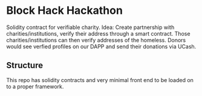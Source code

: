 # Block Hack Hackathon

Solidity contract for verifiable charity. 
Idea: Create partnership with charities/institutions, verify their address through a smart contract.
Those charities/institutions can then verify addresses of the homeless. Donors would see verfied profiles on our DAPP and send their donations via UCash. 

## Structure
This repo has solidity contracts and very minimal front end to be loaded on to a proper framework.

